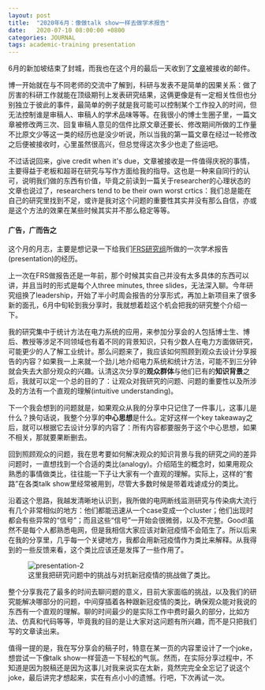```yaml
---
layout: post
title:  "2020年6月：像做talk show一样去做学术报告"
date:   2020-07-10 08:00:00 +0800
categories: JOURNAL
tags: academic-training presentation 
---
```


6月的新加坡结束了封城，而我也在这个月的最后一天收到了[文章](https://ieeexplore.ieee.org/document/9132677)被接收的邮件。

博一开始就在与不同老师的交流中了解到，科研与发表不是简单的因果关系：做了厉害的科研工作就能在顶级期刊上发表研究结果，这俩更像是有一定相关性但也分别独立于彼此的事件，最简单的例子就是我可能可以控制某个工作投入的时间，但无法控制谁是审稿人、审稿人的学术品味等等。在我很小的博士生圈子里，一篇文章被修改两三次、回复审稿人意见的信件比原文章还要长、修改期间所做的工作量不比原文少等这一类的经历也是没少听说，所以当我的第一篇文章在经过一轮修改之后便被接收时，心里虽然很高兴，但总觉得这次多少也走了些运吧。

不过话说回来，give credit when it's due，文章被接收是一件值得庆祝的事情，主要得益于老板和超哥在研究与写作方面给我的指导。这也是一种来自同行的认可，说明我们做的东西有价值，毕竟之前读到一篇关于researcher的心理状态的文章也说过了，researchers tend to be their own worst crtics：我们总是能在自己的研究里找到不足，或许是我对这个问题的重要性其实并没有那么自信，亦或是这个方法的效果在某些时候其实并不那么稳定等等。

#### 广告，广而告之
这个月的月志，主要是想记录一下给我们[FRS研究组](https://frs.ethz.ch/)所做的一次学术报告(presentation)的经历。

上一次在FRS做报告还是一年前，那个时候其实自己并没有太多具体的东西可以讲，并且当时的形式是每个人three minutes, three slides，无法深入聊。今年研究组换了leadership，开始了半小时周会报告的分享形式，再加上新项目来了很多新的面孔，6月中旬轮到我分享时，我就想着趁这个机会把我的研究整个介绍一下。

我的研究集中于统计方法在电力系统的应用，来参加分享会的人包括博士生、博后、教授等涉足不同领域也有着不同的背景知识，只有少数人在电力方面做研究，可能更少的人了解工业统计。那么问题来了，我应该如何照顾到观众去设计分享报告的内容？如果我一上来就一个劲儿地介绍电力系统和统计方法，可能不到三分钟就会失去大部分观众的兴趣。认清这次分享的**观众群体**与他们已有的**知识背景**之后，我就可以定一个总的目的了：让观众对我研究的问题、问题的重要性以及所涉及的方法有一个直观的理解(intuitive understanding)。

下一个我会想到的问题就是，如果观众从我的分享中只记住了一件事儿，这事儿是什么？换句话说，我整个分享的**中心思想**是什么。定好这样一个key takeaway之后，就可以根据它去设计分享的内容了：所有内容都要服务于这个中心思想，如果不相关，那就要果断删去。

回到照顾观众的问题，我在思考要如何解决观众的知识背景与我的研究之间的差异问题时，一直想找到一个合适的类比(analogy)。介绍陌生的概念时，如果用观众熟悉的事情做类比，往往能一下子让大家有一个直观的理解。实际上，这样的“套路”在各类talk show里经常被用到，尽管大多数时候是带着戏谑成分的类比。

沿着这个思路，我越发清晰地认识到，我所做的电网断线监测研究与传染病大流行有几个非常相似的地方：他们都能迅速从一个case变成一个cluster；他们出现时都会有些异常的“信号”；而且这些“信号”一开始会很微弱，以及不完整。Good!虽然不是每个人都熟悉电网，但是我相信大家应该对新冠疫情不会陌生了。所以后来在我的分享里，几乎每一个关键地方，我都会用新冠疫情作为类比来解释。从我得到的一些反馈来看，这个类比应该还是发挥了一些作用了。
<figure>
  <img src="{{site.url}}/assets/month-journal/presentation-2.png" alt="presentation-2"/>
  <figcaption>这里我把研究问题中的挑战与对抗新冠疫情的挑战做了类比。</figcaption>
</figure>

整个分享我花了最多的时间去聊问题的意义，目前大家面临的挑战，以及我们的研究能解决哪部分的问题，中间穿插着各种跟新冠疫情的类比，确保观众能对我说的东西有一个直观的理解。聊的时间最少的是实际工作中费时最久的部分，比如方法、仿真和代码等等，毕竟我的目的是让大家对这问题有所兴趣，而不是只把我们写的文章读出来。

值得一提的是，我在写分享会的稿子时，特意在某一页的内容里设计了一个joke，想尝试一下像talk show一样营造一下轻松的气氛。然而，在实际分享过程中，不知道是因为脱稿还是因为这事儿对我来说实在太新，竟然完完全全忘记了说这个joke，最后讲完才想起来，实在有点小小的遗憾。行吧，下次再试一次。


















